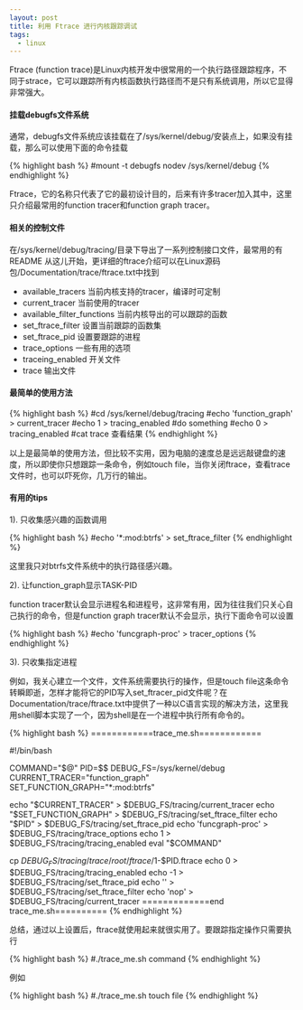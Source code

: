 ```yaml
---
layout: post
title: 利用 Ftrace 进行内核跟踪调试
tags:
  - linux
---
```


Ftrace (function trace)是Linux内核开发中很常用的一个执行路径跟踪程序，不同于strace，它可以跟踪所有内核函数执行路径而不是只有系统调用，所以它显得非常强大。

#### 挂载debugfs文件系统
通常，debugfs文件系统应该挂载在了/sys/kernel/debug/安装点上，如果没有挂载，那么可以使用下面的命令挂载

{% highlight bash %}
#mount -t debugfs nodev /sys/kernel/debug
{% endhighlight %}

Ftrace，它的名称只代表了它的最初设计目的，后来有许多tracer加入其中，这里只介绍最常用的function tracer和function graph tracer。

#### 相关的控制文件

在/sys/kernel/debug/tracing/目录下导出了一系列控制接口文件，最常用的有
README 从这儿开始，更详细的ftrace介绍可以在Linux源码包/Documentation/trace/ftrace.txt中找到

- available_tracers 当前内核支持的tracer，编译时可定制
- current_tracer 当前使用的tracer
- available_filter_functions 当前内核导出的可以跟踪的函数
- set_ftrace_filter 设置当前跟踪的函数集
- set_ftrace_pid 设置要跟踪的进程
- trace_options 一些有用的选项
- traceing_enabled 开关文件
- trace 输出文件

#### 最简单的使用方法

{% highlight bash %}
#cd /sys/kernel/debug/tracing
#echo 'function_graph' > current_tracer
#echo 1 > tracing_enabled
#do something
#echo 0 > tracing_enabled
#cat trace 查看结果
{% endhighlight %}

以上是最简单的使用方法，但比较不实用，因为电脑的速度总是远远敲键盘的速度，所以即使你只想跟踪一条命令，例如touch file，当你关闭ftrace，查看trace文件时，也可以吓死你，几万行的输出。

#### 有用的tips

1). 只收集感兴趣的函数调用

{% highlight bash %}
#echo '*:mod:btrfs' > set_ftrace_filter
{% endhighlight %}

这里我只对btrfs文件系统中的执行路径感兴趣。

2). 让function_graph显示TASK-PID

function tracer默认会显示进程名和进程号，这非常有用，因为往往我们只关心自己执行的命令，但是function graph tracer默认不会显示，执行下面命令可以设置

{% highlight bash %}
#echo 'funcgraph-proc' > tracer_options
{% endhighlight %}

3). 只收集指定进程

例如，我关心建立一个文件，文件系统需要执行的操作，但是touch file这条命令转瞬即逝，怎样才能将它的PID写入set_ftracer_pid文件呢？在Documentation/trace/ftrace.txt中提供了一种以C语言实现的解决方法，这里我用shell脚本实现了一个，因为shell是在一个进程中执行所有命令的。

{% highlight bash %}
============trace_me.sh============

#!/bin/bash

COMMAND="$@"
PID=$$
DEBUG_FS=/sys/kernel/debug
CURRENT_TRACER="function_graph"
SET_FUNCTION_GRAPH="*:mod:btrfs"

echo "$CURRENT_TRACER" > $DEBUG_FS/tracing/current_tracer
echo "$SET_FUNCTION_GRAPH" > $DEBUG_FS/tracing/set_ftrace_filter
echo "$PID" > $DEBUG_FS/tracing/set_ftrace_pid
echo 'funcgraph-proc' > $DEBUG_FS/tracing/trace_options
echo 1 > $DEBUG_FS/tracing/tracing_enabled
eval "$COMMAND"

cp $DEBUG_FS/tracing/trace /root/ftrace/$1-$PID.ftrace
echo 0 > $DEBUG_FS/tracing/tracing_enabled
echo -1 > $DEBUG_FS/tracing/set_ftrace_pid
echo '' > $DEBUG_FS/tracing/set_ftrace_filter
echo 'nop' > $DEBUG_FS/tracing/current_tracer
=============end trace_me.sh==========
{% endhighlight %}

总结，通过以上设置后，ftrace就使用起来就很实用了。要跟踪指定操作只需要执行

{% highlight bash %}
#./trace_me.sh command
{% endhighlight %}

例如

{% highlight bash %}
#./trace_me.sh touch file
{% endhighlight %}
